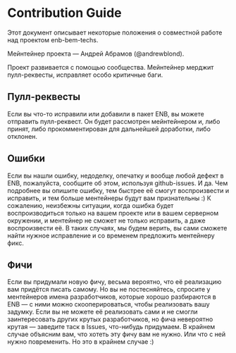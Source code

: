 Contribution Guide
==================

Этот документ описывает некоторые положения о совместной работе над проектом enb-bem-techs.

Мейнтейнер проекта — Андрей Абрамов (@andrewblond).

Проект развивается с помощью сообщества. Мейнтейнер мерджит пулл-реквесты, исправляет особо критичные баги.

Пулл-реквесты
-------------

Если вы что-то исправили или добавили в пакет ENB, вы можете отправить пулл-реквест. Он будет рассмотрен мейнтейнером и, либо принят, либо прокомментирован для дальнейшей доработки, либо отклонен.

Ошибки
------

Если вы нашли ошибку, недоделку, опечатку и вообще любой дефект в ENB, пожалуйста, сообщите об этом, используя github-issues.
И да. Чем подробнее вы опишите ошибку, тем быстрее её смогут воспроизвести и исправить, и тем больше ментейнеры будут вам признательны :)
К сожалению, неизбежны ситуации, когда ошибка будет воспроизводиться только на вашем проекте или в вашем серверном окружении, и ментейнер не сможет не только исправить, а даже воспроизвести её. В таких случаях, мы будем верить, вы сами сможете найти нужное исправление и со временем предложить ментейнеру фикс.

Фичи
----

Если вы придумали новую фичу, весьма вероятно, что её реализацию вам придётся писать самому. Но вы не постесняйтесь, спросите у ментейнеров имена разработчиков, которые хорошо разбираются в ENB — с ними можно скооперироваться, чтобы реализовать вашу задумку.
Если вы не можете её реализовать сами и не смогли заинтересовать других крутых разработчиков, но фича невероятно крутая — заведите таск в Issues, что-нибудь придумаем.
В крайнем случае объясним вам, что хотеть эту фичу вам не нужно. Или что с ней нужно повременить. Но это в крайнем случае :)
